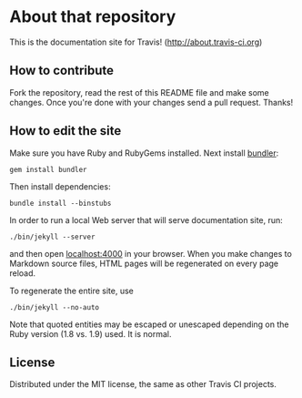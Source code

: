 # About that repository #

This is the documentation site for Travis! (http://about.travis-ci.org)

## How to contribute

Fork the repository, read the rest of this README file and make some changes.
Once you're done with your changes send a pull request. Thanks!

## How to edit the site

Make sure you have Ruby and RubyGems installed. Next install
[bundler](http://gembundler.com/):

    gem install bundler

Then install dependencies:

    bundle install --binstubs

In order to run a local Web server that will serve documentation site, run:

    ./bin/jekyll --server

and then open [localhost:4000](http://localhost:4000/) in your browser. When you
make changes to Markdown source files, HTML pages will be regenerated on every
page reload.

To regenerate the entire site, use

    ./bin/jekyll --no-auto

Note that quoted entities may be escaped or unescaped depending on the Ruby
version (1.8 vs. 1.9) used. It is normal.

## License

Distributed under the MIT license, the same as other Travis CI projects.
